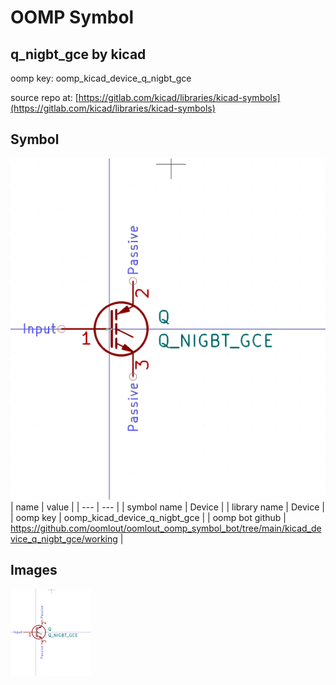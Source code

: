 # OOMP Symbol  
## q_nigbt_gce  by kicad  
  
oomp key: oomp_kicad_device_q_nigbt_gce  
  
source repo at: [https://gitlab.com/kicad/libraries/kicad-symbols](https://gitlab.com/kicad/libraries/kicad-symbols)  
## Symbol  
  
[![working.png](working_600.png)](working.png)  
| name | value | 
| --- | --- | 
| symbol name | Device | 
| library name | Device | 
| oomp key | oomp_kicad_device_q_nigbt_gce | 
| oomp bot github | https://github.com/oomlout/oomlout_oomp_symbol_bot/tree/main/kicad_device_q_nigbt_gce/working | 
## Images  
  
[![working.png](working_140.png)](working.png)  
